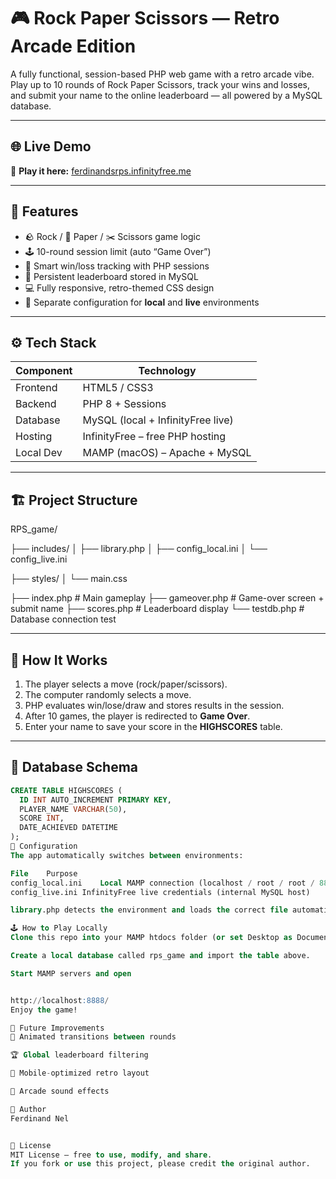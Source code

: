 # 🎮 Rock Paper Scissors — Retro Arcade Edition  

A fully functional, session-based PHP web game with a retro arcade vibe.  
Play up to 10 rounds of Rock Paper Scissors, track your wins and losses, and submit your name to the online leaderboard — all powered by a MySQL database.

---

## 🌐 Live Demo  
🔗 **Play it here:** [ferdinandsrps.infinityfree.me](https://ferdinandsrps.infinityfree.me)

---

## 🧩 Features  
- 🪨 Rock / 📄 Paper / ✂️ Scissors game logic  
- 🕹️ 10-round session limit (auto “Game Over”)  
- 🧠 Smart win/loss tracking with PHP sessions  
- 💾 Persistent leaderboard stored in MySQL  
- 💻 Fully responsive, retro-themed CSS design  
- 🌈 Separate configuration for **local** and **live** environments  

---

## ⚙️ Tech Stack  
| Component | Technology |
|------------|-------------|
| Frontend | HTML5 / CSS3 |
| Backend | PHP 8 + Sessions |
| Database | MySQL (local + InfinityFree live) |
| Hosting | InfinityFree – free PHP hosting |
| Local Dev | MAMP (macOS) – Apache + MySQL |

---

## 🏗️ Project Structure
RPS_game/

├── includes/
│ ├── library.php
│ ├── config_local.ini
│ └── config_live.ini

├── styles/
│ └── main.css

├── index.php # Main gameplay
├── gameover.php # Game-over screen + submit name
├── scores.php # Leaderboard display
└── testdb.php # Database connection test


---

## 🧠 How It Works
1. The player selects a move (rock/paper/scissors).  
2. The computer randomly selects a move.  
3. PHP evaluates win/lose/draw and stores results in the session.  
4. After 10 games, the player is redirected to **Game Over**.  
5. Enter your name to save your score in the **HIGHSCORES** table.  

---

## 💾 Database Schema
```sql
CREATE TABLE HIGHSCORES (
  ID INT AUTO_INCREMENT PRIMARY KEY,
  PLAYER_NAME VARCHAR(50),
  SCORE INT,
  DATE_ACHIEVED DATETIME
);
🔧 Configuration
The app automatically switches between environments:

File	Purpose
config_local.ini	Local MAMP connection (localhost / root / root / 8889)
config_live.ini	InfinityFree live credentials (internal MySQL host)

library.php detects the environment and loads the correct file automatically.

🕹️ How to Play Locally
Clone this repo into your MAMP htdocs folder (or set Desktop as Document Root).

Create a local database called rps_game and import the table above.

Start MAMP servers and open


http://localhost:8888/
Enjoy the game!

👾 Future Improvements
🎨 Animated transitions between rounds

🏆 Global leaderboard filtering

📱 Mobile-optimized retro layout

🎵 Arcade sound effects

👤 Author
Ferdinand Nel


📜 License
MIT License – free to use, modify, and share.
If you fork or use this project, please credit the original author.